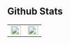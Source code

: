 ## Github Stats

<table>
<tr><td valign="top" width="50%">
<img src="https://github-readme-stats.vercel.app/api?username=AyolK0327&show_icons=true&count_private=true&hide_border=true" align="left" style="width: 100%" />
</td><td valign="top" width="50%">
<img src="https://github-readme-stats.vercel.app/api/top-langs/?username=AyolK0327&hide_border=true&layout=compact" align="left" style="width: 100%" />
</td></tr>
</table>


<!--
**AyolK0327/AyolK0327** is a ✨ _special_ ✨ repository because its `README.md` (this file) appears on your GitHub profile.

Here are some ideas to get you started:

- 🔭 I’m currently working on ...
- 🌱 I’m currently learning ...
- 👯 I’m looking to collaborate on ...
- 🤔 I’m looking for help with ...
- 💬 Ask me about ...
- 📫 How to reach me: ...
- 😄 Pronouns: ...
- ⚡ Fun fact: ...
-->
